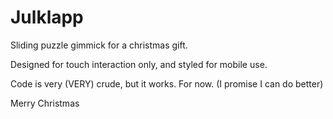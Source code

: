 # Julklapp
Sliding puzzle gimmick for a christmas gift.

Designed for touch interaction only, and styled for mobile use.

Code is very (VERY) crude, but it works. For now.
(I promise I can do better)

Merry Christmas
